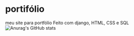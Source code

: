 # portifólio
meu site para portfólio 
Feito com django, HTML, CSS e SQL
![Anurag's GitHub stats](https://mar-marcelo.herokuapp.com)
